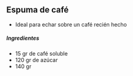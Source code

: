 ## Espuma de café

* Ideal para echar sobre un café recién hecho

##### Ingredientes

* 15 gr de café soluble
* 120 gr de azúcar
* 	140 gr 